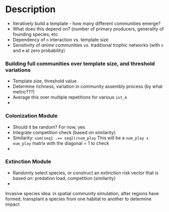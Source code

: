 # Description 

*	Iteratively build a template - how many different communities emerge?
* What does this depend on? (number of primary producers, generality of founding species, etc
*	Dependency of `n` interaction vs. template size
*	Sensitivity of *anime* communities vs. traditional trophic networks (with `n` and `m` at zero probability)


### Building full communities over template size, and threshold variations  
*	Template size, threshold value  
*	Determine richness, variation in community assembly process (by what metric???) 
*	Average this over multiple repetitions for various `int_m`  
*	

### Colonization Module  
*	Should it be random? For now, yes  
*	Integrate competition check (based on similarity)  
*	Similarity: `sum(seq1 .== seq2)/num_play`  This will be a `num_play x num_play` matrix with the diagonal = 1 to check  
*	

### Extinction Module  
*	Randomly select species, or construct an extinction risk vector that is based on: predation load, competition (similarity)  
*	


Invasive species idea: in spatial community simulation, after regions have formed, transplant a species from one habitat to another to determine impact  
